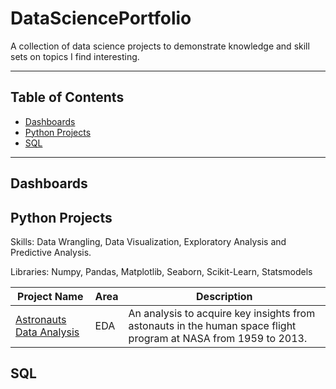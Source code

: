 # DataSciencePortfolio
A collection of data science projects to demonstrate knowledge and skill sets on topics I find interesting. 
***
## Table of Contents
- [Dashboards](#Dashboards)
- [Python Projects](#Python-Projects)
- [SQL](#SQL)
***
## Dashboards
## Python Projects
Skills: Data Wrangling, Data Visualization, Exploratory Analysis and Predictive Analysis.

Libraries: Numpy, Pandas, Matplotlib, Seaborn, Scikit-Learn, Statsmodels

|Project Name|Area|Description|
|------------|----|-----------|
|[Astronauts Data Analysis](https://github.com/Zynith/Astronauts)|EDA|An analysis to acquire key insights from astonauts in the human space flight program at NASA from 1959 to 2013.| 

## SQL
